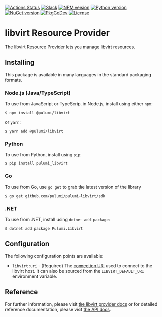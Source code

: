 [![Actions Status](https://github.com/pulumi/pulumi-libvirt/workflows/master/badge.svg)](https://github.com/pulumi/pulumi-libvirt/actions)
[![Slack](http://www.pulumi.com/images/docs/badges/slack.svg)](https://slack.pulumi.com)
[![NPM version](https://badge.fury.io/js/%40pulumi%2Flibvirt.svg)](https://www.npmjs.com/package/@pulumi/libvirt)
[![Python version](https://badge.fury.io/py/pulumi-libvirt.svg)](https://pypi.org/project/pulumi-libvirt)
[![NuGet version](https://badge.fury.io/nu/pulumi.libvirt.svg)](https://badge.fury.io/nu/pulumi.libvirt)
[![PkgGoDev](https://pkg.go.dev/badge/github.com/pulumi/pulumi-libvirt/sdk/go)](https://pkg.go.dev/github.com/pulumi/pulumi-libvirt/sdk/go)
[![License](https://img.shields.io/npm/l/%40pulumi%2Fpulumi.svg)](https://github.com/pulumi/pulumi-libvirt/blob/master/LICENSE)

# libvirt Resource Provider

The libvirt Resource Provider lets you manage libvirt resources.

## Installing

This package is available in many languages in the standard packaging formats.

### Node.js (Java/TypeScript)

To use from JavaScript or TypeScript in Node.js, install using either `npm`:

    $ npm install @pulumi/libvirt

or `yarn`:

    $ yarn add @pulumi/libvirt

### Python

To use from Python, install using `pip`:

    $ pip install pulumi_libvirt

### Go

To use from Go, use `go get` to grab the latest version of the library

    $ go get github.com/pulumi/pulumi-libvirt/sdk

### .NET

To use from .NET, install using `dotnet add package`:

    $ dotnet add package Pulumi.Libvirt

## Configuration

The following configuration points are available:

- `libvirt:uri` - (Required) The [connection URI](https://libvirt.org/uri.html) used to connect to the libvirt host.
  It can also be sourced from the `LIBVIRT_DEFAULT_URI` environment variable.

## Reference

For further information, please visit [the libvirt provider docs](https://www.pulumi.com/docs/intro/cloud-providers/libvirt)
or for detailed reference documentation, please visit [the API docs](https://www.pulumi.com/docs/reference/pkg/libvirt).